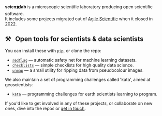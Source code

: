 **scien✖️lab** is a microscopic scientific laboratory producing open scientific software.<br />It includes some projects migrated out of [Agile Scientific](https://code.agilescientific.com) when it closed in 2022.

## ⚒️ &nbsp; Open tools for scientists & data scientists

You can install these with `pip`, or clone the repo:

- [`redflag`](https://github.com/scienxlab/redflag) &mdash; automatic safety net for machine learning datasets.
- [`checklists`](https://github.com/scienxlab/checklists) &mdash; simple checklists for high quality data science.
- [`unmap`](https://github.com/scienxlab/unmap) &mdash; a small utility for ripping data from pseudocolour images.

We also maintain a set of programming challenges called 'kata', aimed at geoscientists:

- [`kata`](https://kata.geosci.ai) &mdash; programming challenges for earth scientists learning to program.

If you'd like to get involved in any of these projects, or collaborate on new ones, dive into the repos or [get in touch](mailto:hello@scienxlab.org).
